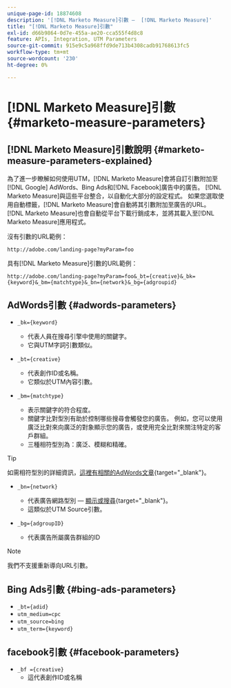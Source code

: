 ```yaml
---
unique-page-id: 18874608
description: '[!DNL Marketo Measure]引數 —  [!DNL Marketo Measure]'
title: "[!DNL Marketo Measure]引數"
exl-id: d66b9864-0d7e-455a-ae20-cca555f4d8c8
feature: APIs, Integration, UTM Parameters
source-git-commit: 915e9c5a968ffd9de713b4308cadb91768613fc5
workflow-type: tm+mt
source-wordcount: '230'
ht-degree: 0%

---
```


# [!DNL Marketo Measure]引數 {#marketo-measure-parameters}

## [!DNL Marketo Measure]引數說明 {#marketo-measure-parameters-explained}

為了進一步瞭解如何使用UTM，[!DNL Marketo Measure]會將自訂引數附加至[!DNL Google] AdWords、Bing Ads和[!DNL Facebook]廣告中的廣告。 [!DNL Marketo Measure]與這些平台整合，以自動化大部分的設定程式。 如果您選取使用自動標籤，[!DNL Marketo Measure]會自動將其引數附加至廣告的URL。 [!DNL Marketo Measure]也會自動從平台下載行銷成本，並將其載入至[!DNL Marketo Measure]應用程式。

沒有引數的URL範例：

`http://adobe.com/landing-page?myParam=foo`

具有[!DNL Marketo Measure]引數的URL範例：

`http://adobe.com/landing-page?myParam=foo&_bt={creative}&_bk={keyword}&_bm={matchtype}&_bn={network}&_bg={adgroupid}`

## AdWords引數 {#adwords-parameters}

* `_bk={keyword}`
   * 代表人員在搜尋引擎中使用的關鍵字。
   * 它與UTM字詞引數類似。

* `_bt={creative}`
   * 代表創作ID或名稱。
   * 它類似於UTM內容引數。

* `_bm={matchtype}`
   * 表示關鍵字的符合程度。
   * 關鍵字比對型別有助於控制哪些搜尋會觸發您的廣告。 例如，您可以使用廣泛比對來向廣泛的對象顯示您的廣告，或使用完全比對來關注特定的客戶群組。
   * 三種相符型別為：廣泛、模糊和精確。

>[!TIP]
>
>如需相符型別的詳細資訊，[這裡有相關的AdWords文章](https://support.google.com/adwords/answer/2497836?hl=en){target="_blank"}。

* `_bn={network}`
   * 代表廣告網路型別 — [顯示或搜尋](https://support.google.com/adwords/answer/1752334?hl=en){target="_blank"}。
   * 這類似於UTM Source引數。

* `_bg={adgroupID}`
   * 代表廣告所屬廣告群組的ID

>[!NOTE]
>
>我們不支援重新導向URL引數。

## Bing Ads引數 {#bing-ads-parameters}

* `_bt={adid}`
* `utm_medium=cpc`
* `utm_source=bing`
* `utm_term={keyword}`

## facebook引數 {#facebook-parameters}

* `_bf ={creative}`
   * 這代表創作ID或名稱
